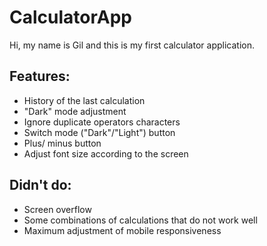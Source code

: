 # CalculatorApp

Hi, my name is Gil and this is my first calculator application.

## Features:

* History of the last calculation
* "Dark" mode adjustment
* Ignore duplicate operators characters
* Switch mode ("Dark"/"Light") button
* Plus/ minus button
* Adjust font size according to the screen


## Didn't do:

* Screen overflow
* Some combinations of calculations that do not work well
* Maximum adjustment of mobile responsiveness

